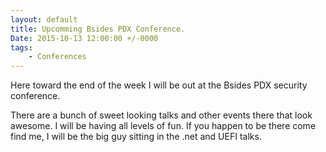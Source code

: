 ```yaml
---
layout: default
title: Upcomming Bsides PDX Conference.
Date: 2015-10-13 12:00:00 +/-0000
tags: 
    - Conferences
---
```


Here toward the end of the week I will be out at the Bsides PDX security conference. 

<!--more-->

There are a bunch of sweet looking talks and other events there that look awesome. 
I will be having all levels of fun. If you happen to be there come find me, 
I will be the big guy sitting in the .net and UEFI talks.
